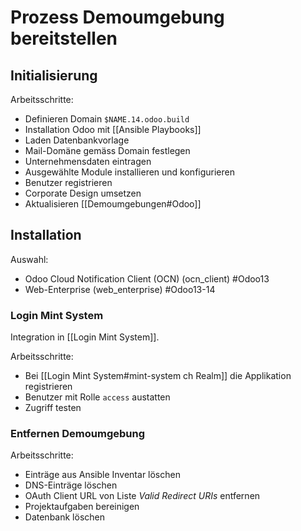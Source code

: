 # Prozess Demoumgebung bereitstellen

## Initialisierung

Arbeitsschritte:
* Definieren Domain  `$NAME.14.odoo.build`
* Installation Odoo mit [[Ansible Playbooks]]
* Laden Datenbankvorlage
* Mail-Domäne gemäss Domain festlegen
* Unternehmensdaten eintragen
* Ausgewählte Module installieren und konfigurieren
* Benutzer registrieren
* Corporate Design umsetzen
* Aktualisieren [[Demoumgebungen#Odoo]]

## Installation

Auswahl:
* Odoo Cloud Notification Client (OCN) (ocn_client) #Odoo13
* Web-Enterprise (web_enterprise) #Odoo13-14

### Login Mint System

Integration in [[Login Mint System]].

Arbeitsschritte:
* Bei [[Login Mint System#mint-system ch Realm]] die Applikation registrieren
* Benutzer mit Rolle `access` austatten
* Zugriff testen

### Entfernen Demoumgebung

Arbeitsschritte:
* Einträge aus Ansible Inventar löschen
* DNS-Einträge löschen
* OAuth Client URL von Liste *Valid Redirect URIs* entfernen
* Projektaufgaben bereinigen
* Datenbank löschen
